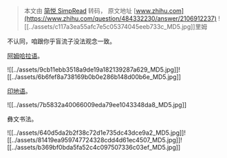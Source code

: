 > 本文由 [简悦 SimpRead](http://ksria.com/simpread/) 转码， 原文地址 [www.zhihu.com](https://www.zhihu.com/question/484332230/answer/2106912237) ![[../assets/c117a3ea55afc7e5c05374045eeb733c_MD5.jpg]]里姆

不认同，咱跟你乎盲流子没法观念一致。

[阿姆哈拉语](https://www.zhihu.com/search?q=%E9%98%BF%E5%A7%86%E5%93%88%E6%8B%89%E8%AF%AD&search_source=Entity&hybrid_search_source=Entity&hybrid_search_extra=%7B%22sourceType%22%3A%22answer%22%2C%22sourceId%22%3A2106912237%7D)。

![[../assets/9cb11ebb3518a9de19a182139287a629_MD5.jpg]]![[../assets/6b6fef8a738169b0b0e286b148d00b6e_MD5.jpg]]

[印地语](https://www.zhihu.com/search?q=%E5%8D%B0%E5%9C%B0%E8%AF%AD&search_source=Entity&hybrid_search_source=Entity&hybrid_search_extra=%7B%22sourceType%22%3A%22answer%22%2C%22sourceId%22%3A2106912237%7D)。

![[../assets/7b5832a40066009eda79ee1043348da8_MD5.jpg]]

彝文书法。

![[../assets/640d5da2b2f38c72d1e735dc43dce9a2_MD5.jpg]]![[../assets/81419ea959747724328cdd4d61ec4507_MD5.jpg]]![[../assets/b369bf0bda5fa52c4c097507336c03ef_MD5.jpg]]